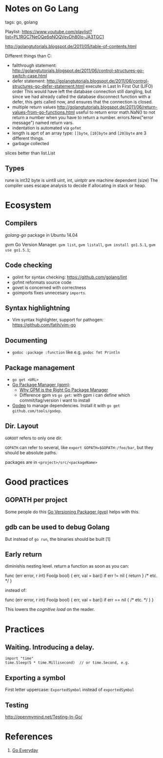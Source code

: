 # Notes on Go Lang
tags: go, golang

Playlist:
https://www.youtube.com/playlist?list=PL1RGC7NeOQe6qNOQVevDh80lo-JA3TGC1

http://golangtutorials.blogspot.de/2011/05/table-of-contents.html

Different things than C:

  * fallthrough statement: http://golangtutorials.blogspot.de/2011/06/control-structures-go-switch-case.html
  * defer statement: http://golangtutorials.blogspot.de/2011/06/control-structures-go-defer-statement.html
    execute in Last In First Out (LIFO) order
    This would have left the database connection still dangling, but since we had already called the database disconnect function with a defer, this gets called now, and ensures that the connection is closed.
  * multiple return values
    http://golangtutorials.blogspot.de/2011/06/return-values-from-go-functions.html
    useful to return error
    math.NaN() to not return a number when you have to return a number.
    errors.New("error message")
    named return vars.
  * indentation is automated via `gofmt`
  * length is aprt of an array type: `[]byte`, `[10]byte` and `[20]byte` are 3 different things.
  * garbage collected
  
slices better than list.List

## Types

  rune is int32
  byte is uint8
  uint, int, uintptr are machine dependent (size)
  The compiler uses escape analysis to decide if allocating in stack or heap.
    
# Ecosystem

## Compilers

*golang-go* package in Ubuntu 14.04

*gvm* Go Version Manager. `gvm list`, `gvm listall`, `gvm install go1.5.1`, `gvm use go1.5.1`;

## Code checking

  * golint for syntax checking: https://github.com/golang/lint
  * gofmt reformats source code
  * govet is concerned with correctness
  * goimports fixes unnecesary `imports`.
  
## Syntax highlightning

  * Vim syntax highlighter, support for pathogen: https://github.com/fatih/vim-go

## Documenting

  * `godoc :package :function` like e.g. `godoc fmt Println`

## Package management

 * `go get <URL>`
 * [Go Package Manager (gpm)](https://github.com/pote/gpm):
   * [Why GPM is the Right Go Package Manager](http://technosophos.com/2014/05/29/why-gpm-is-the-right-go-package-manager.html)
   * Difference gpm vs `go get`: with gpm i can define which commit/tag/version i want to install
 * [Godep](https://github.com/tools/godep) to manage dependencies. Install it with `go get github.com/tools/godep`.
   
## Dir. Layout

`GOROOT` refers to only one dir.

`GOPATH` can refer to several, like `export GOPATH=$GOPATH:/foo/bar`, but they should be absolute paths.

packages are in `<project>/src/<packageName>`

# Good practices

## GOPATH per project
Some people do this
[Go Versioning Packager (gvp)](https://github.com/pote/gvp) helps with this.

## gdb can be used to debug Golang
But instead of `go run`, the binaries should be built [1]

## Early return

diminishis nesting level.
return a function as soon as you can:

  func (err error, r int) Foo(p bool) {
    err, val = bar()
    if err != nil {
      return
    }
    /* etc. */
  }

instead of:

  func (err error, r int) Foo(p bool) {
    err, val = bar()
    if err == nil {
      /* etc. */
    }
  }

This lowers the *cognitive load* on the reader.

# Practices

## Waiting. Introducing a delay.

    import "time"
    time.Sleep(5 * time.Millisecond)  // or time.Second, e.g.
    
## Exporting a symbol

First letter uppercase: `ExportedSymbol` instead of `exportedSymbol`

## Testing
http://openmymind.net/Testing-In-Go/

# References

  1. [Go Everyday](http://0xdabbad00.com/2014/12/27/go_everyday/)
